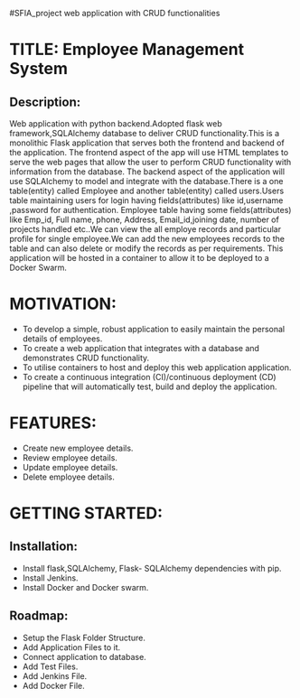#SFIA_project
web application with CRUD functionalities

# TITLE: Employee Management System

## Description:
Web application with python backend.Adopted flask web framework,SQLAlchemy database to deliver CRUD functionality.This is a monolithic Flask application that serves both the frontend and backend of the application. 
The frontend aspect of the app will use HTML templates to serve the web pages that allow the user to perform CRUD functionality with information from the database.
The backend aspect of the application will use SQLAlchemy to model and integrate with the database.There is a one table(entity) called Employee and another table(entity) called users.Users table maintaining users for login having fields(attributes) like id,username ,password for authentication. Employee table having some fields(attributes) like Emp_id, Full name, phone, Address, Email_id,joining date, number of projects handled etc..We can view the all employe records and particular profile for single employee.We can add the new employees records to the table and can also delete or modify the records as per requirements.
This application will be hosted in a container to allow it to be deployed to a Docker Swarm.

# MOTIVATION:
  * To develop a simple, robust application to easily maintain the personal details of employees.
  * To create a web application that integrates with a database and demonstrates CRUD functionality.
  * To utilise containers to host and deploy this web application application.
  * To create a continuous integration (CI)/continuous deployment (CD) pipeline that will automatically test, build and deploy the application.

# FEATURES:
  * Create new employee details.
  * Review employee details.
  * Update employee details.
  * Delete employee details.
  
# GETTING STARTED:

## Installation:
  * Install flask,SQLAlchemy, Flask- SQLAlchemy dependencies with pip.
  * Install Jenkins.
  * Install Docker and Docker swarm.
  
## Roadmap:
  * Setup the Flask Folder Structure.
  * Add Application Files to it.
  * Connect application to database.
  * Add Test Files.
  * Add Jenkins File.
  * Add Docker File.
